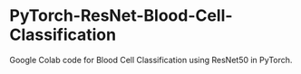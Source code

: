 # PyTorch-ResNet-Blood-Cell-Classification

Google Colab code for Blood Cell Classification using ResNet50 in PyTorch.
